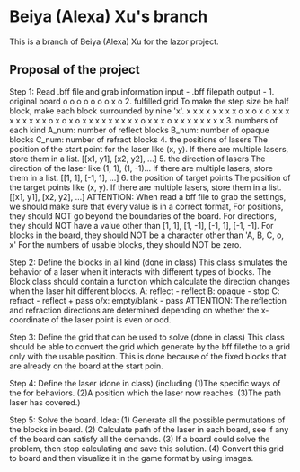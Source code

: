 # Beiya (Alexa) Xu's branch
This is a branch of Beiya (Alexa) Xu for the lazor project.

## Proposal of the project
Step 1: Read .bff file and grab information
    input - .bff filepath
    output - 
    1. original board
    o o o
    o o o
    o x o
    2. fulfilled grid
    To make the step size be half block, make each block surrounded by nine 'x'.
    x x x x x x x
    x o x o x o x
    x x x x x x x
    x o x o x o x
    x x x x x x x
    x o x x x o x
    x x x x x x x
    3. numbers of each kind
    A_num: number of reflect blocks
    B_num: number of opaque blocks
    C_num: number of refract blocks
    4. the positions of lasers
    The position of the start point for the laser like (x, y). 
    If there are multiple lasers, store them in a list. [[x1, y1], [x2, y2], ...]
    5. the direction of lasers
    The direction of the laser like (1, 1), (1, -1)...
    If there are multiple lasers, store them in a list. [[1, 1], [-1, 1], ...]
    6. the position of target points
    The position of the target points like (x, y).
    If there are multiple lasers, store them in a list. [[x1, y1], [x2, y2], ...]
ATTENTION: 
When read a bff file to grab the settings, we should make sure that every value is in a correct format,
For positions, they should NOT go beyond the boundaries of the board.
For directions, they should NOT have a value other than [1, 1], [1, -1], [-1, 1], [-1, -1].
For blocks in the board, they should NOT be a character other than 'A, B, C, o, x'
For the numbers of usable blocks, they should NOT be zero.


Step 2: Define the blocks in all kind (done in class)
    This class simulates the behavior of a laser when it interacts with different types of blocks. 
    The Block class should contain a function which calculate the direction changes when the laser hit different blocks.
        A: reflect - reflect
        B: opaque - stop
        C: refract - reflect + pass
        o/x: empty/blank - pass
ATTENTION:
The reflection and refraction directions are determined depending on whether the x-coordinate of the laser point is even or odd.


Step 3: Define the grid that can be used to solve (done in class)
    This class should be able to convert the grid which generate by the bff filethe to a grid only with the usable position. 
    This is done because of the fixed blocks that are already on the board at the start poin.


Step 4: Define the laser (done in class) (including (1)The specific ways of the for behaviors.
                                                    (2)A position which the laser now reaches.
                                                    (3)The path laser has covered.)


Step 5: Solve the board.
        Idea: (1) Generate all the possible permutations of the blocks in board.
              (2) Calculate path of the laser in each board, see if any of the board can satisfy all the demands.
              (3) If a board could solve the problem, then stop calculating and save this solution.
              (4) Convert this grid to board and then visualize it in the game format by using images.